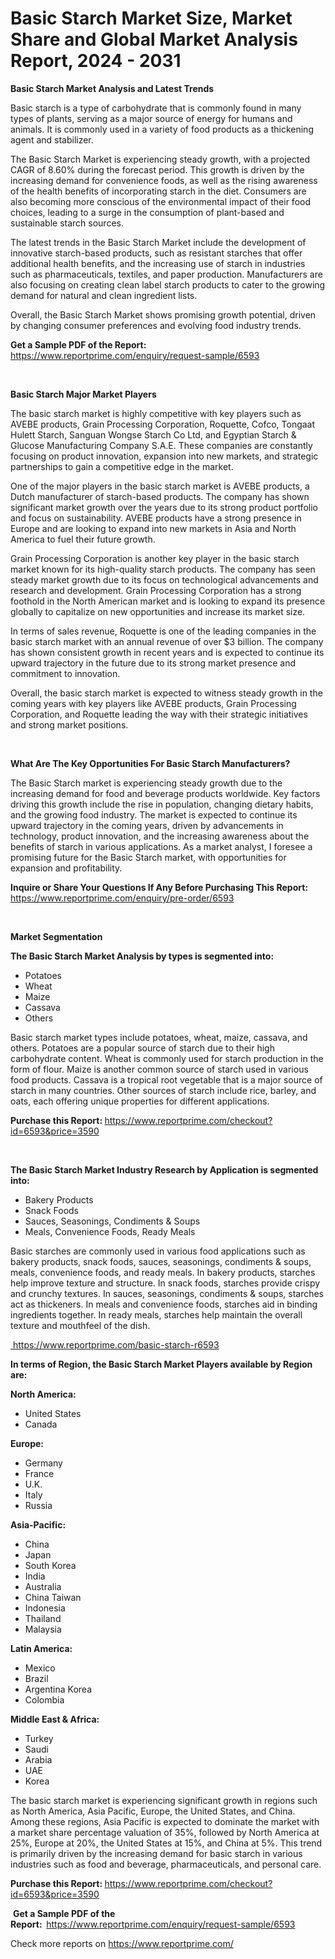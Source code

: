 <p><h1>Basic Starch Market Size, Market Share and Global Market Analysis Report, 2024 - 2031</h1></p><p><strong>Basic Starch Market Analysis and Latest Trends</strong></p>
<p><p>Basic starch is a type of carbohydrate that is commonly found in many types of plants, serving as a major source of energy for humans and animals. It is commonly used in a variety of food products as a thickening agent and stabilizer.</p><p>The Basic Starch Market is experiencing steady growth, with a projected CAGR of 8.60% during the forecast period. This growth is driven by the increasing demand for convenience foods, as well as the rising awareness of the health benefits of incorporating starch in the diet. Consumers are also becoming more conscious of the environmental impact of their food choices, leading to a surge in the consumption of plant-based and sustainable starch sources.</p><p>The latest trends in the Basic Starch Market include the development of innovative starch-based products, such as resistant starches that offer additional health benefits, and the increasing use of starch in industries such as pharmaceuticals, textiles, and paper production. Manufacturers are also focusing on creating clean label starch products to cater to the growing demand for natural and clean ingredient lists.</p><p>Overall, the Basic Starch Market shows promising growth potential, driven by changing consumer preferences and evolving food industry trends.</p></p>
<p><strong>Get a Sample PDF of the Report:&nbsp;</strong> <a href="https://www.reportprime.com/enquiry/request-sample/6593">https://www.reportprime.com/enquiry/request-sample/6593</a></p>
<p>&nbsp;</p>
<p><strong>Basic Starch Major Market Players</strong></p>
<p><p>The basic starch market is highly competitive with key players such as AVEBE products, Grain Processing Corporation, Roquette, Cofco, Tongaat Hulett Starch, Sanguan Wongse Starch Co Ltd, and Egyptian Starch & Glucose Manufacturing Company S.A.E. These companies are constantly focusing on product innovation, expansion into new markets, and strategic partnerships to gain a competitive edge in the market.</p><p>One of the major players in the basic starch market is AVEBE products, a Dutch manufacturer of starch-based products. The company has shown significant market growth over the years due to its strong product portfolio and focus on sustainability. AVEBE products have a strong presence in Europe and are looking to expand into new markets in Asia and North America to fuel their future growth.</p><p>Grain Processing Corporation is another key player in the basic starch market known for its high-quality starch products. The company has seen steady market growth due to its focus on technological advancements and research and development. Grain Processing Corporation has a strong foothold in the North American market and is looking to expand its presence globally to capitalize on new opportunities and increase its market size.</p><p>In terms of sales revenue, Roquette is one of the leading companies in the basic starch market with an annual revenue of over $3 billion. The company has shown consistent growth in recent years and is expected to continue its upward trajectory in the future due to its strong market presence and commitment to innovation.</p><p>Overall, the basic starch market is expected to witness steady growth in the coming years with key players like AVEBE products, Grain Processing Corporation, and Roquette leading the way with their strategic initiatives and strong market positions.</p></p>
<p>&nbsp;</p>
<p><strong>What Are The Key Opportunities For Basic Starch Manufacturers?</strong></p>
<p><p>The Basic Starch market is experiencing steady growth due to the increasing demand for food and beverage products worldwide. Key factors driving this growth include the rise in population, changing dietary habits, and the growing food industry. The market is expected to continue its upward trajectory in the coming years, driven by advancements in technology, product innovation, and the increasing awareness about the benefits of starch in various applications. As a market analyst, I foresee a promising future for the Basic Starch market, with opportunities for expansion and profitability.</p></p>
<p><strong>Inquire or Share Your Questions If Any Before Purchasing This Report:</strong> <a href="https://www.reportprime.com/enquiry/pre-order/6593">https://www.reportprime.com/enquiry/pre-order/6593</a></p>
<p>&nbsp;</p>
<p><strong>Market Segmentation</strong></p>
<p><strong>The Basic Starch Market Analysis by types is segmented into:</strong></p>
<p><ul><li>Potatoes</li><li>Wheat</li><li>Maize</li><li>Cassava</li><li>Others</li></ul></p>
<p><p>Basic starch market types include potatoes, wheat, maize, cassava, and others. Potatoes are a popular source of starch due to their high carbohydrate content. Wheat is commonly used for starch production in the form of flour. Maize is another common source of starch used in various food products. Cassava is a tropical root vegetable that is a major source of starch in many countries. Other sources of starch include rice, barley, and oats, each offering unique properties for different applications.</p></p>
<p><strong>Purchase this Report:&nbsp;</strong><a href="https://www.reportprime.com/checkout?id=6593&price=3590">https://www.reportprime.com/checkout?id=6593&price=3590</a></p>
<p>&nbsp;</p>
<p><strong>The Basic Starch Market Industry Research by Application is segmented into:</strong></p>
<p><ul><li>Bakery Products</li><li>Snack Foods</li><li>Sauces, Seasonings, Condiments & Soups</li><li>Meals, Convenience Foods, Ready Meals</li></ul></p>
<p><p>Basic starches are commonly used in various food applications such as bakery products, snack foods, sauces, seasonings, condiments & soups, meals, convenience foods, and ready meals. In bakery products, starches help improve texture and structure. In snack foods, starches provide crispy and crunchy textures. In sauces, seasonings, condiments & soups, starches act as thickeners. In meals and convenience foods, starches aid in binding ingredients together. In ready meals, starches help maintain the overall texture and mouthfeel of the dish.</p></p>
<p><a href="https://www.reportprime.com/basic-starch-r6593">&nbsp;https://www.reportprime.com/basic-starch-r6593</a></p>
<p><strong>In terms of Region, the Basic Starch Market Players available by Region are:</strong></p>
<p>
    <p> <strong> North America: </strong>
        <ul>
            <li>United States</li>
            <li>Canada</li>
        </ul>
        </p> 
    <p> <strong> Europe: </strong>
        <ul>
            <li>Germany</li>
            <li>France</li>
            <li>U.K.</li>
            <li>Italy</li>
            <li>Russia</li>
        </ul>
        </p> 
    <p> <strong> Asia-Pacific: </strong>
        <ul>
            <li>China</li>
            <li>Japan</li>
            <li>South Korea</li>
            <li>India</li>
            <li>Australia</li>
            <li>China Taiwan</li>
            <li>Indonesia</li>
            <li>Thailand</li>
            <li>Malaysia</li>
        </ul>
        </p> 
    <p> <strong> Latin America: </strong>
        <ul>
            <li>Mexico</li>
            <li>Brazil</li>
            <li>Argentina Korea</li>
            <li>Colombia</li>
        </ul>
        </p> 
    <p> <strong> Middle East & Africa: </strong>
        <ul>
            <li>Turkey</li>
            <li>Saudi</li>
            <li>Arabia</li>
            <li>UAE</li>
            <li>Korea</li>
        </ul>
    </p>
    </p>
<p><p>The basic starch market is experiencing significant growth in regions such as North America, Asia Pacific, Europe, the United States, and China. Among these regions, Asia Pacific is expected to dominate the market with a market share percentage valuation of 35%, followed by North America at 25%, Europe at 20%, the United States at 15%, and China at 5%. This trend is primarily driven by the increasing demand for basic starch in various industries such as food and beverage, pharmaceuticals, and personal care.</p></p>
<p><strong>Purchase this Report: </strong><a href="https://www.reportprime.com/checkout?id=6593&price=3590">https://www.reportprime.com/checkout?id=6593&price=3590</a></p>
<p>&nbsp;<strong>Get a Sample PDF of the Report:&nbsp;&nbsp;</strong><a href="https://www.reportprime.com/enquiry/request-sample/6593">https://www.reportprime.com/enquiry/request-sample/6593</a></p>
<p><strong></strong></p>
<p>Check more reports on <a href="https://www.reportprime.com/">https://www.reportprime.com/</a></p>